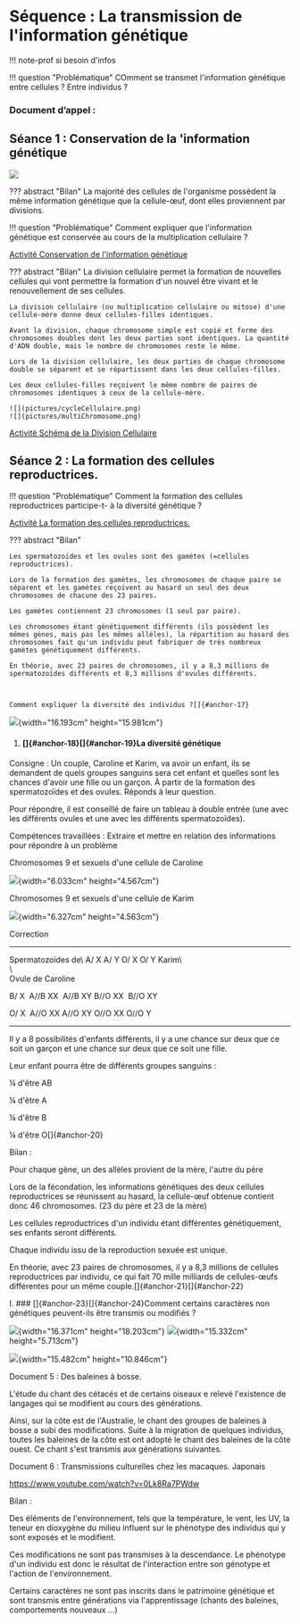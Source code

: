 # Séquence : La transmission de l'information génétique

!!! note-prof
    si besoin d'infos


!!! question "Problématique"
    COmment se transmet l'information génétique entre cellules ? Entre individus ?
    
### Document d’appel :



## Séance 1 : Conservation de la 'information génétique 

![](pictures/transfertEmbryon.png)

??? abstract "Bilan"
    La majorité des cellules de l'organisme possèdent la même information génétique que la cellule-œuf, dont elles proviennent par divisions.


!!! question "Problématique"
    Comment expliquer que l'information génétique est conservée au cours de la multiplication cellulaire ?

[Activité Conservation de l'information génétique ](../conservInfoGen)



??? abstract "Bilan"
    La division cellulaire permet la formation de nouvelles cellules qui vont permettre la formation d'un nouvel être vivant et le renouvellement de ses cellules.

    La division cellulaire (ou multiplication cellulaire ou mitose) d'une cellule-mère donne deux cellules-filles identiques.

    Avant la division, chaque chromosome simple est copié et forme des chromosomes doubles dont les deux parties sont identiques. La quantité d'ADN double, mais le nombre de chromosomes reste le même.

    Lors de la division cellulaire, les deux parties de chaque chromosome double se séparent et se répartissent dans les deux cellules-filles.

    Les deux cellules-filles reçoivent le même nombre de paires de chromosomes identiques à ceux de la cellule-mère.

    ![](pictures/cycleCellulaire.png)
    ![](pictures/multiChromosome.png)

[Activité Schéma de la Division Cellulaire](../schDivCell)

## Séance 2 : La formation des cellules reproductrices.

!!! question "Problématique"
    Comment la formation des cellules reproductrices participe-t- à la diversité génétique ?
    
[Activité La formation des cellules reproductrices.](../meiose)




??? abstract "Bilan"

    Les spermatozoïdes et les ovules sont des gamètes (=cellules reproductrices).

    Lors de la formation des gamètes, les chromosomes de chaque paire se séparent et les gamètes reçoivent au hasard un seul des deux chromosomes de chacune des 23 paires.

    Les gamètes contiennent 23 chromosomes (1 seul par paire).

    Les chromosomes étant génétiquement différents (ils possèdent les mêmes gènes, mais pas les mêmes allèles), la répartition au hasard des chromosomes fait qu'un individu peut fabriquer de très nombreux gamètes génétiquement différents.

    En théorie, avec 23 paires de chromosomes, il y a 8,3 millions de spermatozoïdes différents et 8,3 millions d'ovules différents.



    Comment expliquer la diversité des individus ?[]{#anchor-17}

![](./pictures/Pictures/10000000000002640000025C1D5E5907BF6ED1AB.jpg){width="16.193cm"
height="15.981cm"}

1.  #### []{#anchor-18}[]{#anchor-19}La diversité génétique

Consigne : Un couple, Caroline et Karim, va avoir un enfant, ils se
demandent de quels groupes sanguins sera cet enfant et quelles sont les
chances d'avoir une fille ou un garçon. À partir de la formation des
spermatozoïdes et des ovules. Réponds à leur question.

Pour répondre, il est conseillé de faire un tableau à double entrée (une
avec les différents ovules et une avec les différents spermatozoïdes).

Compétences travaillées : Extraire et mettre en relation des
informations pour répondre à un problème

Chromosomes 9 et sexuels d'une cellule de Caroline

![](./pictures/Pictures/10000000000001650000010EFA772B7A5A71F77A.png){width="6.033cm"
height="4.567cm"}

Chromosomes 9 et sexuels d'une cellule de Karim

![](./pictures/Pictures/10000000000001760000010E88CFD9088BA814D6.png){width="6.327cm"
height="4.563cm"}

Correction

  -------------------- ---------- ---------- --------- ----------
  Spermatozoïdes de\   A/ X       A/ Y       O/ X      O/ Y
  Karim\                                               
  \                                                    
  Ovule de Caroline                                    

  B/ X                  A//B XX    A//B XY   B//O XX    B//O XY

  O/ X                  A//O XX   A//O XY    O//O XX   O//O Y
  -------------------- ---------- ---------- --------- ----------

Il y a 8 possibilités d'enfants différents, il y a une chance sur deux
que ce soit un garçon et une chance sur deux que ce soit une fille.

Leur enfant pourra être de différents groupes sanguins :

¼ d'être AB

¼ d'être A

¼ d'être B

¼ d'être O[]{#anchor-20}

Bilan :

Pour chaque gène, un des allèles provient de la mère, l'autre du père

Lors de la fécondation, les informations génétiques des deux cellules
reproductrices se réunissent au hasard, la cellule-œuf obtenue contient
donc 46 chromosomes. (23 du père et 23 de la mère)

Les cellules reproductrices d'un individu étant différentes
génétiquement, ses enfants seront différents.

Chaque individu issu de la reproduction sexuée est unique.

En théorie, avec 23 paires de chromosomes, il y a 8,3 millions de
cellules reproductrices par individu, ce qui fait 70 mille milliards de
cellules-œufs différentes pour un même
couple.[]{#anchor-21}[]{#anchor-22}

I.  ### []{#anchor-23}[]{#anchor-24}Comment certains caractères non génétiques peuvent-ils être transmis ou modifiés ? 

![](./pictures/Pictures/10000000000003120000036A31399D8E85108312.png){width="16.371cm"
height="18.203cm"}
![](./pictures/Pictures/10000000000002EA00000116C172542981003522.png){width="15.332cm"
height="5.713cm"}

![](./pictures/Pictures/10000000000002DF00000203D401C38A2B7812E0.png){width="15.482cm"
height="10.846cm"}

Document 5 : Des baleines à bosse.

L'étude du chant des cétacés et de certains oiseaux e relevé l'existence
de langages qui se modifient au cours des générations.

Ainsi, sur la côte est de l'Australie, le chant des groupes de baleines
à bosse a subi des modifications. Suite à la migration de quelques
individus, toutes les baleines de la côte est ont adopté le chant des
baleines de la côte ouest. Ce chant s'est transmis aux générations
suivantes.

Document 6 : Transmissions culturelles chez les macaques. Japonais

<https://www.youtube.com/watch?v=0Lk8Ra7PWdw>

Bilan :

Des éléments de l'environnement, tels que la température, le vent, les
UV, la teneur en dioxygène du milieu influent sur le phénotype des
individus qui y sont exposés et le modifient.

Ces modifications ne sont pas transmises à la descendance. Le phénotype
d'un individu est donc le résultat de l'interaction entre son génotype
et l'action de l'environnement.

Certains caractères ne sont pas inscrits dans le patrimoine génétique et
sont transmis entre générations via l'apprentissage (chants des
baleines, comportements nouveaux ...)
